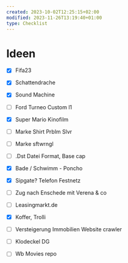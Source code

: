 ```yaml
---
created: 2023-10-02T12:25:15+02:00
modified: 2023-11-26T13:19:40+01:00
type: Checklist
---
```


# Ideen

- [x] Fifa23
- [x] Schattendrache
- [x] Sound Machine
- [ ] Ford Turneo Custom l1
- [x] Super Mario Kinofilm

- [ ] Marke Shirt Prblm Slvr
- [ ] Marke sftwrngl


- [ ] .Dst Datei Format, Base cap
- [x] Bade / Schwimm - Poncho
- [x] Sipgate? Telefon Festnetz 
- [ ] Zug nach Enschede mit Verena & co
- [ ] Leasingmarkt.de
- [x] Koffer, Trolli
- [ ] Versteigerung Immobilien Website crawler
- [ ] Klodeckel DG
- [ ] Wb Movies repo



